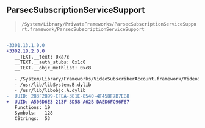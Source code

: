 ## ParsecSubscriptionServiceSupport

> `/System/Library/PrivateFrameworks/ParsecSubscriptionServiceSupport.framework/ParsecSubscriptionServiceSupport`

```diff

-3301.13.1.0.0
+3302.18.2.0.0
   __TEXT.__text: 0xa7c
   __TEXT.__auth_stubs: 0x1c0
   __TEXT.__objc_methlist: 0xc8

   - /System/Library/Frameworks/VideoSubscriberAccount.framework/VideoSubscriberAccount
   - /usr/lib/libSystem.B.dylib
   - /usr/lib/libobjc.A.dylib
-  UUID: 283F2899-CFEA-381E-8540-4F458F7B7EB8
+  UUID: A506D6E3-213F-3D58-A62B-DAED6FC96F67
   Functions: 19
   Symbols:   128
   CStrings:  53

```
